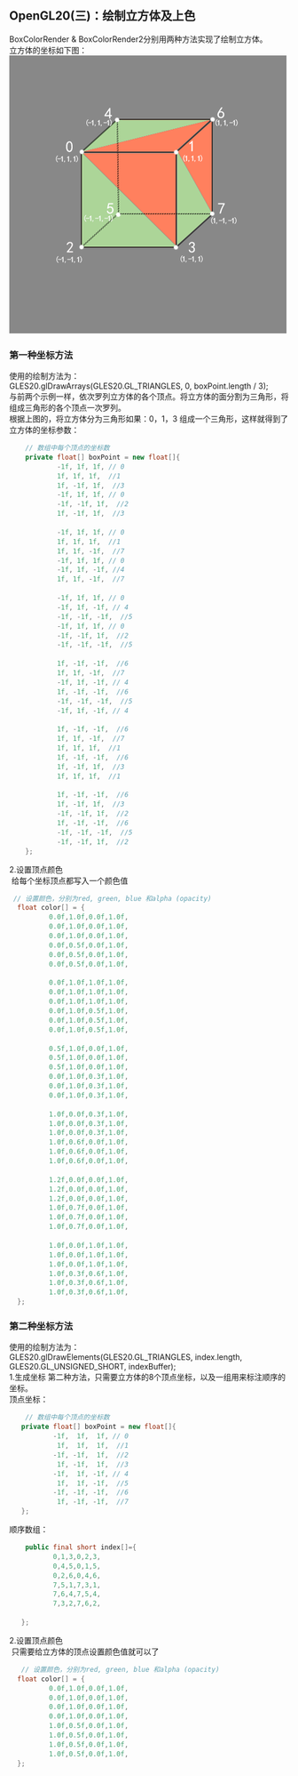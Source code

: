 ## OpenGL20(三)：绘制立方体及上色 ##
BoxColorRender & BoxColorRender2分别用两种方法实现了绘制立方体。<br>
立方体的坐标如下图：<br>
![](https://github.com/Jaelyn5526/AndroidOpenGL20/blob/master/image/boxpoint.png)

### 第一种坐标方法 ###
使用的绘制方法为：<br>
GLES20.glDrawArrays(GLES20.GL_TRIANGLES, 0, boxPoint.length / 3);<br>
与前两个示例一样，依次罗列立方体的各个顶点。将立方体的面分割为三角形，将组成三角形的各个顶点一次罗列。<br>
根据上图的，将立方体分为三角形如果：0，1，3 组成一个三角形，这样就得到了立方体的坐标参数：<br>
```java
    // 数组中每个顶点的坐标数
    private float[] boxPoint = new float[]{
            -1f, 1f, 1f, // 0
            1f, 1f, 1f,  //1
            1f, -1f, 1f,  //3
            -1f, 1f, 1f, // 0
            -1f, -1f, 1f,  //2
            1f, -1f, 1f,  //3

            -1f, 1f, 1f, // 0
            1f, 1f, 1f,  //1
            1f, 1f, -1f,  //7
            -1f, 1f, 1f, // 0
            -1f, 1f, -1f, //4
            1f, 1f, -1f,  //7

            -1f, 1f, 1f, // 0
            -1f, 1f, -1f, // 4
            -1f, -1f, -1f,  //5
            -1f, 1f, 1f, // 0
            -1f, -1f, 1f,  //2
            -1f, -1f, -1f,  //5

            1f, -1f, -1f,  //6
            1f, 1f, -1f,  //7
            -1f, 1f, -1f, // 4
            1f, -1f, -1f,  //6
            -1f, -1f, -1f,  //5
            -1f, 1f, -1f, // 4

            1f, -1f, -1f,  //6
            1f, 1f, -1f,  //7
            1f, 1f, 1f,  //1
            1f, -1f, -1f,  //6
            1f, -1f, 1f,  //3
            1f, 1f, 1f,  //1

            1f, -1f, -1f,  //6
            1f, -1f, 1f,  //3
            -1f, -1f, 1f,  //2
            1f, -1f, -1f,  //6
            -1f, -1f, -1f,  //5
            -1f, -1f, 1f,  //2
    };
```

  2.设置顶点颜色<br>
  给每个坐标顶点都写入一个颜色值<br>
  ```java
   // 设置颜色，分别为red, green, blue 和alpha (opacity)
    float color[] = {
            0.0f,1.0f,0.0f,1.0f,
            0.0f,1.0f,0.0f,1.0f,
            0.0f,1.0f,0.0f,1.0f,
            0.0f,0.5f,0.0f,1.0f,
            0.0f,0.5f,0.0f,1.0f,
            0.0f,0.5f,0.0f,1.0f,

            0.0f,1.0f,1.0f,1.0f,
            0.0f,1.0f,1.0f,1.0f,
            0.0f,1.0f,1.0f,1.0f,
            0.0f,1.0f,0.5f,1.0f,
            0.0f,1.0f,0.5f,1.0f,
            0.0f,1.0f,0.5f,1.0f,

            0.5f,1.0f,0.0f,1.0f,
            0.5f,1.0f,0.0f,1.0f,
            0.5f,1.0f,0.0f,1.0f,
            0.0f,1.0f,0.3f,1.0f,
            0.0f,1.0f,0.3f,1.0f,
            0.0f,1.0f,0.3f,1.0f,

            1.0f,0.0f,0.3f,1.0f,
            1.0f,0.0f,0.3f,1.0f,
            1.0f,0.0f,0.3f,1.0f,
            1.0f,0.6f,0.0f,1.0f,
            1.0f,0.6f,0.0f,1.0f,
            1.0f,0.6f,0.0f,1.0f,

            1.2f,0.0f,0.0f,1.0f,
            1.2f,0.0f,0.0f,1.0f,
            1.2f,0.0f,0.0f,1.0f,
            1.0f,0.7f,0.0f,1.0f,
            1.0f,0.7f,0.0f,1.0f,
            1.0f,0.7f,0.0f,1.0f,

            1.0f,0.0f,1.0f,1.0f,
            1.0f,0.0f,1.0f,1.0f,
            1.0f,0.0f,1.0f,1.0f,
            1.0f,0.3f,0.6f,1.0f,
            1.0f,0.3f,0.6f,1.0f,
            1.0f,0.3f,0.6f,1.0f,
    };
  ```
### 第二种坐标方法 ###
 使用的绘制方法为：<br>
 GLES20.glDrawElements(GLES20.GL_TRIANGLES, index.length, GLES20.GL_UNSIGNED_SHORT, indexBuffer);<br>
 1.生成坐标
 第二种方法，只需要立方体的8个顶点坐标，以及一组用来标注顺序的坐标。<br>
 顶点坐标：<br>
 ```java
     // 数组中每个顶点的坐标数
    private float[] boxPoint = new float[]{
            -1f,  1f,  1f, // 0
             1f,  1f,  1f,  //1
            -1f, -1f,  1f,  //2
             1f, -1f,  1f,  //3
            -1f,  1f, -1f, // 4
             1f,  1f, -1f,  //5
            -1f, -1f, -1f,  //6
             1f, -1f, -1f,  //7
    };
 ```
 顺序数组：<br>
 ```java
     public final short index[]={
            0,1,3,0,2,3,
            0,4,5,0,1,5,
            0,2,6,0,4,6,
            7,5,1,7,3,1,
            7,6,4,7,5,4,
            7,3,2,7,6,2,

    };
```

  2.设置顶点颜色<br>
  只需要给立方体的顶点设置颜色值就可以了<br>
  ```java
     // 设置颜色，分别为red, green, blue 和alpha (opacity)
    float color[] = {
            0.0f,1.0f,0.0f,1.0f,
            0.0f,1.0f,0.0f,1.0f,
            0.0f,1.0f,0.0f,1.0f,
            0.0f,1.0f,0.0f,1.0f,
            1.0f,0.5f,0.0f,1.0f,
            1.0f,0.5f,0.0f,1.0f,
            1.0f,0.5f,0.0f,1.0f,
            1.0f,0.5f,0.0f,1.0f,
    };
```

 
 
